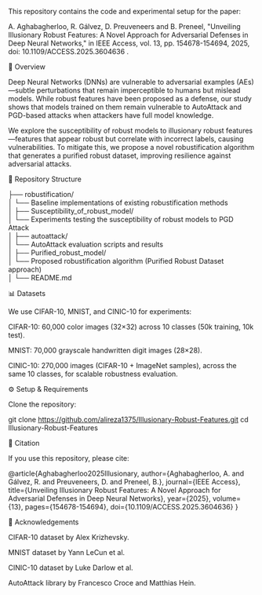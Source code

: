 This repository contains the code and experimental setup for the paper:

A. Aghabagherloo, R. Gálvez, D. Preuveneers and B. Preneel, "Unveiling Illusionary Robust Features: A Novel Approach for Adversarial Defenses in Deep Neural Networks," in IEEE Access, vol. 13, pp. 154678-154694, 2025, doi: 10.1109/ACCESS.2025.3604636
.

📌 Overview

Deep Neural Networks (DNNs) are vulnerable to adversarial examples (AEs)—subtle perturbations that remain imperceptible to humans but mislead models.
While robust features have been proposed as a defense, our study shows that models trained on them remain vulnerable to AutoAttack and PGD-based attacks when attackers have full model knowledge.

We explore the susceptibility of robust models to illusionary robust features—features that appear robust but correlate with incorrect labels, causing vulnerabilities.
To mitigate this, we propose a novel robustification algorithm that generates a purified robust dataset, improving resilience against adversarial attacks.

📂 Repository Structure

├── robustification/  
│   └── Baseline implementations of existing robustification methods  
│
├── Susceptibility_of_robust_model/  
│   └── Experiments testing the susceptibility of robust models to PGD Attack  
│
├── autoattack/  
│   └── AutoAttack evaluation scripts and results  
│
├── Purified_robust_model/  
│   └── Proposed robustification algorithm (Purified Robust Dataset approach)  
│
└── README.md  

📊 Datasets

We use CIFAR-10, MNIST, and CINIC-10 for experiments:

CIFAR-10: 60,000 color images (32×32) across 10 classes (50k training, 10k test).

MNIST: 70,000 grayscale handwritten digit images (28×28).

CINIC-10: 270,000 images (CIFAR-10 + ImageNet samples), across the same 10 classes, for scalable robustness evaluation.

⚙️ Setup & Requirements

Clone the repository:

git clone https://github.com/alireza1375/Illusionary-Robust-Features.git
cd Illusionary-Robust-Features


📑 Citation

If you use this repository, please cite:

@article{Aghabagherloo2025Illusionary,
  author={Aghabagherloo, A. and Gálvez, R. and Preuveneers, D. and Preneel, B.},
  journal={IEEE Access}, 
  title={Unveiling Illusionary Robust Features: A Novel Approach for Adversarial Defenses in Deep Neural Networks}, 
  year={2025},
  volume={13},
  pages={154678-154694},
  doi={10.1109/ACCESS.2025.3604636}
}

🙌 Acknowledgements

CIFAR-10 dataset by Alex Krizhevsky.

MNIST dataset by Yann LeCun et al.

CINIC-10 dataset by Luke Darlow et al.

AutoAttack library by Francesco Croce and Matthias Hein.
